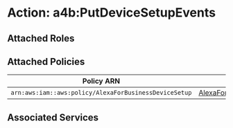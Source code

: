 # Action: a4b:PutDeviceSetupEvents

## Attached Roles

## Attached Policies

| Policy ARN | Policy Name |
|------------|-------------|
| `arn:aws:iam::aws:policy/AlexaForBusinessDeviceSetup` | [AlexaForBusinessDeviceSetup](../policies.md#alexaforbusinessdevicesetup) |

## Associated Services

